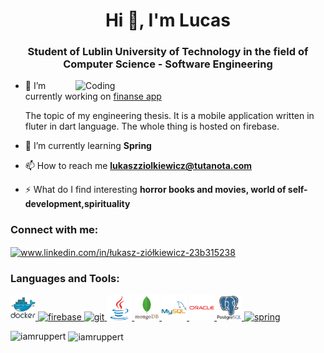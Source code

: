 <h1 align="center">Hi 👋, I'm Lucas</h1>
<h3 align="center">Student of Lublin University of Technology in the field of Computer Science - Software Engineering</h3>
<img align="right" alt="Coding" width="400" src="https://static.wixstatic.com/media/fbdd80_5784b689bf4b4fb68c41d154bd60fd09~mv2.gif">

- 🔭 I’m currently working on [finanse app](https://github.com/SzefMocneUdo/Praca-inzynierska)
  <p>The topic of my engineering thesis. It is a mobile application written in fluter in dart language. The whole thing is hosted on firebase. </p>  
- 🌱 I’m currently learning **Spring**

- 📫 How to reach me **lukaszziolkiewicz@tutanota.com**

- ⚡ What do I find interesting **horror books and movies, world of self-development,spirituality**

<h3 align="left">Connect with me:</h3>
<p align="left">
<a href="https://linkedin.com/in/www.linkedin.com/in/łukasz-ziółkiewicz-23b315238" target="blank"><img align="center" src="https://raw.githubusercontent.com/rahuldkjain/github-profile-readme-generator/master/src/images/icons/Social/linked-in-alt.svg" alt="www.linkedin.com/in/łukasz-ziółkiewicz-23b315238" height="30" width="40" /></a>
</p>

<h3 align="left">Languages and Tools:</h3>
<p align="left"> <a href="https://www.docker.com/" target="_blank" rel="noreferrer"> <img src="https://raw.githubusercontent.com/devicons/devicon/master/icons/docker/docker-original-wordmark.svg" alt="docker" width="40" height="40"/> </a> <a href="https://firebase.google.com/" target="_blank" rel="noreferrer"> <img src="https://www.vectorlogo.zone/logos/firebase/firebase-icon.svg" alt="firebase" width="40" height="40"/> </a> <a href="https://git-scm.com/" target="_blank" rel="noreferrer"> <img src="https://www.vectorlogo.zone/logos/git-scm/git-scm-icon.svg" alt="git" width="40" height="40"/> </a> <a href="https://www.java.com" target="_blank" rel="noreferrer"> <img src="https://raw.githubusercontent.com/devicons/devicon/master/icons/java/java-original.svg" alt="java" width="40" height="40"/> </a> <a href="https://www.mongodb.com/" target="_blank" rel="noreferrer"> <img src="https://raw.githubusercontent.com/devicons/devicon/master/icons/mongodb/mongodb-original-wordmark.svg" alt="mongodb" width="40" height="40"/> </a> <a href="https://www.mysql.com/" target="_blank" rel="noreferrer"> <img src="https://raw.githubusercontent.com/devicons/devicon/master/icons/mysql/mysql-original-wordmark.svg" alt="mysql" width="40" height="40"/> </a> <a href="https://www.oracle.com/" target="_blank" rel="noreferrer"> <img src="https://raw.githubusercontent.com/devicons/devicon/master/icons/oracle/oracle-original.svg" alt="oracle" width="40" height="40"/> </a> <a href="https://www.postgresql.org" target="_blank" rel="noreferrer"> <img src="https://raw.githubusercontent.com/devicons/devicon/master/icons/postgresql/postgresql-original-wordmark.svg" alt="postgresql" width="40" height="40"/> </a> <a href="https://spring.io/" target="_blank" rel="noreferrer"> <img src="https://www.vectorlogo.zone/logos/springio/springio-icon.svg" alt="spring" width="40" height="40"/> </a> </p>

<p><img align="left" src="https://github-readme-stats.vercel.app/api/top-langs?username=iamruppert&show_icons=true&locale=en&layout=compact" alt="iamruppert" /></p>

<p>&nbsp;<img align="center" src="https://github-readme-stats.vercel.app/api?username=iamruppert&show_icons=true&locale=en" alt="iamruppert" /></p>
